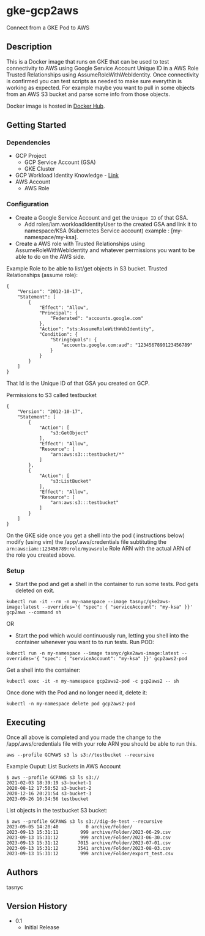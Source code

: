 # gke-gcp2aws

Connect from a GKE Pod to AWS

## Description

This is a Docker image that runs on GKE that can be used to test connectivity to AWS using Google Service Account Unique ID in a AWS Role  Trusted Relationships using AssumeRoleWithWebIdentity. Once connectivity is confirmed you can test scripts as needed to make sure everythin is working as expected. For example maybe you want to pull in some objects from an AWS S3 bucket and parse some info from those objects.

Docker image is hosted in [Docker Hub](https://hub.docker.com/repository/docker/tasnyc/gke2aws-image/general).

## Getting Started

### Dependencies

* GCP Project
  * GCP Service Account (GSA)
  * GKE Cluster
* GCP Workload Identity Knowledge - [Link](https://cloud.google.com/kubernetes-engine/docs/how-to/workload-identity)  
* AWS Account
  * AWS Role

### Configuration

* Create a Google Service Account and get the `Unique ID` of that GSA.
  *  Add roles/iam.workloadIdentityUser to the created GSA and link it to namespace/KSA (Kubernetes Service account) example : [my-namespace/my-ksa].
* Create a AWS role with Trusted Relationships using AssumeRoleWithWebIdentity and whatever permissions you want to be able to do on the AWS side.

Example Role to be able to list/get objects in S3 bucket.
Trusted Relationships (assume role):
```
{
    "Version": "2012-10-17",
    "Statement": [
        {
            "Effect": "Allow",
            "Principal": {
                "Federated": "accounts.google.com"
            },
            "Action": "sts:AssumeRoleWithWebIdentity",
            "Condition": {
                "StringEquals": {
                    "accounts.google.com:aud": "1234567890123456789"
                }
            }
        }
    ]
}
```
That Id is the Unique ID of that GSA you created on GCP.

Permissions to S3 called testbucket 
```
{
    "Version": "2012-10-17",
    "Statement": [
        {
            "Action": [
                "s3:GetObject"
            ],
            "Effect": "Allow",
            "Resource": [
                "arn:aws:s3:::testbucket/*"
            ]
        },
        {
            "Action": [
                "s3:ListBucket"
            ],
            "Effect": "Allow",
            "Resource": [
                "arn:aws:s3:::testbucket"
            ]
        }
    ]
}
```
On the GKE side once you get a shell into the pod ( instructions below) modify (using vim) the /app/.aws/credentials file subtituting the `arn:aws:iam::123456789:role/myawsrole` Role ARN with the actual ARN of the role you created above. 

### Setup

* Start the pod and get a shell in the container to run some tests. Pod gets deleted on exit. 
```
kubectl run -it --rm -n my-namespace --image tasnyc/gke2aws-image:latest --overrides='{ "spec": { "serviceAccount": "my-ksa" }}' gcp2aws --command sh
```
OR
* Start the pod which would continuously run, letting you shell into the container whenever you want to to run tests.
Run POD:
```
kubectl run -n my-namespace --image tasnyc/gke2aws-image:latest --overrides='{ "spec": { "serviceAccount": "my-ksa" }}' gcp2aws2-pod
```
Get a shell into the container:
```
kubectl exec -it -n my-namespace gcp2aws2-pod -c gcp2aws2 -- sh
```
Once done with the Pod and no longer need it, delete it:
```
kubectl -n my-namespace delete pod gcp2aws2-pod
```
## Executing
Once all above is completed and you made the change to the /app/.aws/credentials file with your role ARN you should be able to run this. 
```
aws --profile GCPAWS s3 ls s3://testbucket --recursive
```
Example Ouput:
List Buckets in AWS Account
```
$ aws --profile GCPAWS s3 ls s3://
2021-02-03 18:39:19 s3-bucket-1
2020-08-12 17:50:52 s3-bucket-2
2020-12-16 20:21:54 s3-bucket-3
2023-09-26 16:34:56 testbucket
```
List objects in the testbucket S3 bucket:
```
$ aws --profile GCPAWS s3 ls s3://dig-de-test --recursive
2023-09-05 14:20:40          0 archive/Folder/
2023-09-13 15:31:11        999 archive/Folder/2023-06-29.csv
2023-09-13 15:31:12        999 archive/Folder/2023-06-30.csv
2023-09-13 15:31:12       7015 archive/Folder/2023-07-01.csv
2023-09-13 15:31:12       3541 archive/Folder/2023-08-03.csv
2023-09-13 15:31:12        999 archive/Folder/export_test.csv
```


## Authors

tasnyc   

## Version History

* 0.1
    * Initial Release
